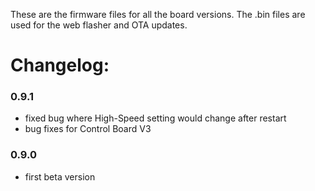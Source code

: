 These are the firmware files for all the board versions. The .bin files are used for the web flasher and OTA updates.

# Changelog:
  
### 0.9.1
- fixed bug where High-Speed setting would change after restart
- bug fixes for Control Board V3
  
### 0.9.0
- first beta version
